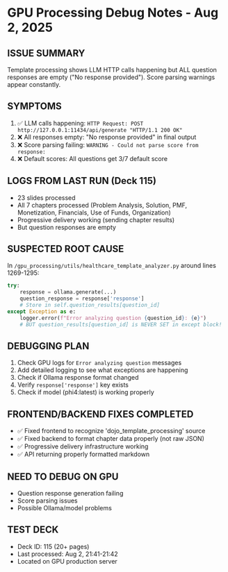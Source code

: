 # GPU Processing Debug Notes - Aug 2, 2025

## ISSUE SUMMARY
Template processing shows LLM HTTP calls happening but ALL question responses are empty ("No response provided"). Score parsing warnings appear constantly.

## SYMPTOMS
1. ✅ LLM calls happening: `HTTP Request: POST http://127.0.0.1:11434/api/generate "HTTP/1.1 200 OK"`
2. ❌ All responses empty: "No response provided" in final output
3. ❌ Score parsing failing: `WARNING - Could not parse score from response:`
4. ❌ Default scores: All questions get 3/7 default score

## LOGS FROM LAST RUN (Deck 115)
- 23 slides processed
- All 7 chapters processed (Problem Analysis, Solution, PMF, Monetization, Financials, Use of Funds, Organization)
- Progressive delivery working (sending chapter results)
- But question responses are empty

## SUSPECTED ROOT CAUSE
In `/gpu_processing/utils/healthcare_template_analyzer.py` around lines 1269-1295:

```python
try:
    response = ollama.generate(...)
    question_response = response['response']
    # Store in self.question_results[question_id]
except Exception as e:
    logger.error(f"Error analyzing question {question_id}: {e}")
    # BUT question_results[question_id] is NEVER SET in except block!
```

## DEBUGGING PLAN
1. Check GPU logs for `Error analyzing question` messages
2. Add detailed logging to see what exceptions are happening
3. Check if Ollama response format changed
4. Verify `response['response']` key exists
5. Check if model (phi4:latest) is working properly

## FRONTEND/BACKEND FIXES COMPLETED
- ✅ Fixed frontend to recognize 'dojo_template_processing' source
- ✅ Fixed backend to format chapter data properly (not raw JSON)
- ✅ Progressive delivery infrastructure working
- ✅ API returning properly formatted markdown

## NEED TO DEBUG ON GPU
- Question response generation failing
- Score parsing issues
- Possible Ollama/model problems

## TEST DECK
- Deck ID: 115 (20+ pages)
- Last processed: Aug 2, 21:41-21:42
- Located on GPU production server